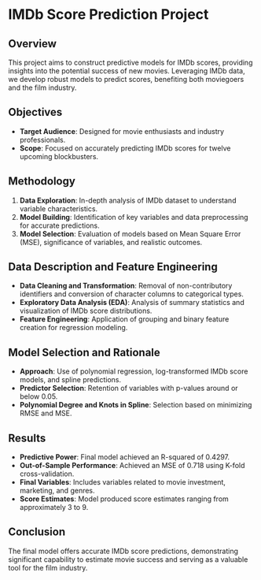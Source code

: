 # IMDb Score Prediction Project

## Overview

This project aims to construct predictive models for IMDb scores, providing insights into the potential success of new movies. Leveraging IMDb data, we develop robust models to predict scores, benefiting both moviegoers and the film industry.

## Objectives

- **Target Audience**: Designed for movie enthusiasts and industry professionals.
- **Scope**: Focused on accurately predicting IMDb scores for twelve upcoming blockbusters.

## Methodology

1. **Data Exploration**: In-depth analysis of IMDb dataset to understand variable characteristics.
2. **Model Building**: Identification of key variables and data preprocessing for accurate predictions.
3. **Model Selection**: Evaluation of models based on Mean Square Error (MSE), significance of variables, and realistic outcomes.

## Data Description and Feature Engineering

- **Data Cleaning and Transformation**: Removal of non-contributory identifiers and conversion of character columns to categorical types.
- **Exploratory Data Analysis (EDA)**: Analysis of summary statistics and visualization of IMDb score distributions.
- **Feature Engineering**: Application of grouping and binary feature creation for regression modeling.

## Model Selection and Rationale

- **Approach**: Use of polynomial regression, log-transformed IMDb score models, and spline predictions.
- **Predictor Selection**: Retention of variables with p-values around or below 0.05.
- **Polynomial Degree and Knots in Spline**: Selection based on minimizing RMSE and MSE.

## Results

- **Predictive Power**: Final model achieved an R-squared of 0.4297.
- **Out-of-Sample Performance**: Achieved an MSE of 0.718 using K-fold cross-validation.
- **Final Variables**: Includes variables related to movie investment, marketing, and genres.
- **Score Estimates**: Model produced score estimates ranging from approximately 3 to 9.

## Conclusion

The final model offers accurate IMDb score predictions, demonstrating significant capability to estimate movie success and serving as a valuable tool for the film industry.
